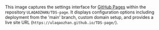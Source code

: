 This image captures the settings interface for [GitHub Pages](https://ulaqaozhan.github.io/TDS-page/) within the repository `ULAQAOZHAN/TDS-page`. It displays configuration options including deployment from the 'main' branch, custom domain setup, and provides a live site URL (`https://ulaqaozhan.github.io/TDS-page/`).